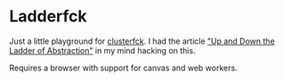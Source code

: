 # Ladderfck
Just a little playground for [clusterfck](http://harthur.github.com/clusterfck/). I had the article ["Up and Down the Ladder of Abstraction"](http://worrydream.com/LadderOfAbstraction/) in my mind hacking on this.

Requires a browser with support for canvas and web workers.